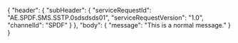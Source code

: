 {
    "header": {
        "subHeader": {
            "serviceRequestId": "AE.SPDF.SMS.SSTP.0sdsdsds01",
            "serviceRequestVersion": "1.0",
            "channelId": "SPDF"
        }
    },
    "body": {
        "message": "This is a normal message."
    }
}



